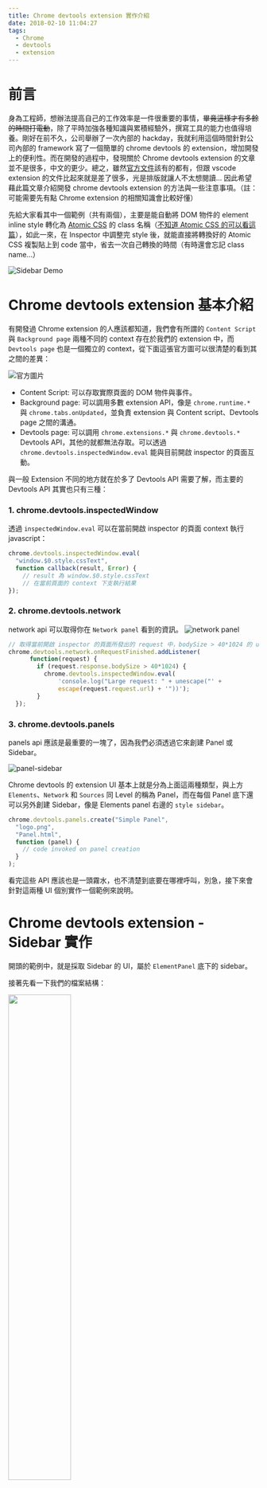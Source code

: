 ```yaml
---
title: Chrome devtools extension 實作介紹
date: 2018-02-10 11:04:27
tags:
  - Chrome
  - devtools
  - extension
---
```

# 前言

身為工程師，想辦法提高自己的工作效率是一件很重要的事情，~~畢竟這樣才有多餘的時間打電動~~，除了平時加強各種知識與累積經驗外，撰寫工具的能力也值得培養。剛好在前不久，公司舉辦了一次內部的 hackday，我就利用這個時間針對公司內部的 framework 寫了一個簡單的 chrome devtools 的 extension，增加開發上的便利性。而在開發的過程中，發現關於 Chrome devtools extension 的文章並不是很多，中文的更少。總之，雖然[官方文件](https://developer.chrome.com/extensions/devtools)該有的都有，但跟 vscode extension 的文件比起來就是差了很多，光是排版就讓人不太想閱讀...
因此希望藉此篇文章介紹開發 chrome devtools extension 的方法與一些注意事項。（註：可能需要先有點 Chrome extension 的相關知識會比較好懂）

先給大家看其中一個範例（共有兩個），主要是能自動將 DOM 物件的 element inline style 轉化為 [Atomic CSS](https://acss.io/) 的 class 名稱（[不知道 Atomic CSS 的可以看這篇](https://blog.techbridge.cc/2017/04/29/css-methodology-atomiccss/)），如此一來，在 Inspector 中調整完 style 後，就能直接將轉換好的 Atomic CSS 複製貼上到 code 當中，省去一次自己轉換的時間（有時還會忘記 class name...）

![Sidebar Demo](/img/arvinh/devtools-acss-demo.gif)

# Chrome devtools extension 基本介紹

有開發過 Chrome extension 的人應該都知道，我們會有所謂的 `Content Script` 與 `Background page` 兩種不同的 context 存在於我們的 extension 中，而 `Devtools page` 也是一個獨立的 context，從下面這張官方圖可以很清楚的看到其之間的差異：

![官方圖片](/img/arvinh/devtools-extension-overview.png)

* Content Script: 可以存取實際頁面的 DOM 物件與事件。
* Background page: 可以調用多數 extension API，像是 `chrome.runtime.*` 與 `chrome.tabs.onUpdated`，並負責 extension 與 Content script、Devtools page 之間的溝通。
* Devtools page: 可以調用 `chrome.extensions.*` 與 `chrome.devtools.*` Devtools API，其他的就都無法存取。可以透過 `chrome.devtools.inspectedWindow.eval` 能與目前開啟 inspector 的頁面互動。

與一般 Extension 不同的地方就在於多了 Devtools API 需要了解，而主要的 Devtools API 其實也只有三種：

### 1. chrome.devtools.inspectedWindow

透過 `inspectedWindow.eval` 可以在當前開啟 inspector 的頁面 context 執行 javascript：
```js
chrome.devtools.inspectedWindow.eval(
  "window.$0.style.cssText",
  function callback(result, Error) {
    // result 為 window.$0.style.cssText
    // 在當前頁面的 context 下支執行結果 
});
```
### 2. chrome.devtools.network

network api 可以取得你在 `Network panel` 看到的資訊。
![network panel](/img/arvinh/devtools-networkpanel.png)
```js
// 取得當前開啟 inspector 的頁面所發出的 request 中，bodySize > 40*1024 的 url
chrome.devtools.network.onRequestFinished.addListener(
      function(request) {
        if (request.response.bodySize > 40*1024) {
          chrome.devtools.inspectedWindow.eval(
              'console.log("Large request: " + unescape("' +
              escape(request.request.url) + '"))');
        }
  });
```
### 3. chrome.devtools.panels
panels api 應該是最重要的一塊了，因為我們必須透過它來創建 Panel 或 Sidebar。

![panel-sidebar](/img/arvinh/devtools-panel&sidebar.png)

Chrome devtools 的 extension UI 基本上就是分為上面這兩種類型，與上方 `Elements`、`Network` 和 `Sources` 同 Level 的稱為 Panel，而在每個 Panel 底下還可以另外創建 Sidebar，像是 Elements panel 右邊的 `style sidebar`。

```js
chrome.devtools.panels.create("Simple Panel",
  "logo.png",
  "Panel.html",
  function (panel) {
    // code invoked on panel creation
  }
);
```

看完這些 API 應該也是一頭霧水，也不清楚到底要在哪裡呼叫，別急，接下來會針對這兩種 UI 個別實作一個範例來說明。

# Chrome devtools extension - Sidebar 實作

開頭的範例中，就是採取 Sidebar 的 UI，屬於 `ElementPanel` 底下的 sidebar。

接著先看一下我們的檔案結構：

<img src="/img/arvinh/devtools-foldr-structure.png" style="width:50%;height:50%">

很簡單，重點只有三個檔案，ruleMap.js 是跟 Atomic CSS 相關的 mapping 檔案，這邊不需要理會：

### 1. manifest.json
  ```json
    {
      "name": "Atomic CSS Devtool",
      "version": "0.1",
      "description": "devtool extension for making Acss users happier",
      "devtools_page": "devtools.html",
      "manifest_version": 2
    }
  ```
  跟一般 extension 一樣，要在 manifest.json 中做相對應設定，既然是開發 Devtools extension，自然就要註冊 `devtools_page`，指定為 devtools.html，這份 html 就是用來載入相關 js 的入口頁面。
### 2. devtools.html
  ```html
    <html>
      <body>
        <script src="ruleMap.js"></script>
        <script src="devtools.js"></script>
      </body>
    </html>
  ```
  內容非常簡單，載入整個 devtools extension 需要的 javascript 檔案。如果你在 devtools.js 中有其他需要使用的 lib，也請記得在這個地方進行載入，像是 lodash 等等。
  但若你要載入非本地端的 javascript（透過 cdn 之類），會遇到 CSP(content security policy) 的錯誤，在 <a href="#notice">注意事項</a> 中我會再說明解法。
### 3. devtools.js
  ```js
    (function() {
      chrome.devtools.panels.elements.createSidebarPane(
        "acss class",
        function (sidebar) {
          // The function below is executed in the context of the inspected page.
          var page_generateAtomicClass = function (selectedElementCssText) {
            // generate Atomic CSS
            // 略...
            return styleMap;
          }
          function updateElementProperties(acssClass) {
            sidebar.setObject(acssClass);
          };

          function getAcssClass() {
            chrome.devtools.inspectedWindow.eval(
              "window.$0.style.cssText",
                function (result, isException) {
                  const selectedElementCssText = result;
                  const acssClass = page_generateAtomicClass(selectedElementCssText);
                  updateElementProperties(acssClass);
                }
            );
          };
          chrome.devtools.panels.
            elements.onSelectionChanged.addListener(getAcssClass);
          getAcssClass();
      });
    })();
  ```

devtool.js 就比較複雜了，所有主要功能都發生在這裡。

首先，我們利用 `chrome.devtools.panels.elements.createSidebarPane(sidebarTitle, callbackFunc)` 來創建 Sidebar，在 callback 中我們會拿到一個 `sidebar` 物件，此物件是我們與右邊這個 sidebar 區塊互動的媒介，有四種 method 可以使用：

* sidebar.setObject()
    我們範例中就是使用 `setObject()` 來將運算完的資料（轉換後的 atomic css classname）傳到 sidebar 顯示，他會將傳入的 Object 展開：

    ![setObject](/img/arvinh/devtools-setobj.png)

* sidebar.setPage() 與 sidebar.setHeight()
    若是覺得光是顯示 JS 的 Object 太單調，你也可以利用 `setPage()` 搭配 `setHeight()` 來在 sidebar 中塞入一個 html。
    ```js
      chrome.devtools.panels.elements.createSidebarPane("Atomic Css",
          function(sidebar) {
            sidebar.setPage("Sidebar.html");
            sidebar.setHeight("8ex");
          });
    ```
    Sidebar.html 中，可以自由繪製畫面，但要注意的是，你是在 sidebar 的 context 中，不能取得當前頁面的 DOM 物件資料，需要的話得透過 background.js 以 `postMessage` 來傳遞，我們最後還會提到。
* sidebar.setExpression()
    除了 `setObject` 以外，我們也能夠過 `setExpression` 直接 `eval()` js code 到當前的 inspected page。
    
    ```js
      sidebar.setExpression("(" + page_generateAtomicClass.toString() + ")()");
    ```
    使用方法有點特殊，因為是 eval 的方式，你需要把函式 toString() 後再傳入，此外，在傳入的 `page_generateAtomicClass()` 中，你可以取得當前 inspected 頁面的資訊！
    例如：$0 (Chrome devtools 中特殊的變數，等同於 Element panel 中你目前選取的元素 DOM)。
    官方文件中 setExpression 還能傳入一個 callback，但是我怎麼傳都會有 Error 就是了...

接著，我用 `chrome.devtools.inspectedWindow.eval("window.$0.style.cssText", callback);` 的方式去取得 selected element 的 css 資訊，接著在 callback 中將其傳給 `page_generateAtomicClass()` 做運算，最後用 `sidebar.setObject()` 將結果輸出。

等等，你不是說 `sidebar.setExpression` 就能直接取得 `$0` 了嗎？何必多此一舉？

原因很簡單，因為在 `setExpression` 傳入的 function 中，你取不到 devtools.js 中的 context，所有你在 devtools.html 中 include 的 js 都無法取得，像是我需要用來轉換 Atomic css 的 `ruleMap.js` 就無法拿到，只好採此作法。在實作時需要特別注意 context 的問題！

最後，我們註冊一個 `onSelectionChanged` 監聽事件 `chrome.devtools.panels.elements.onSelectionChanged.addListener(getAcssClass);`，只要選擇別的 elements 時就重新執行。

到這邊為止，你就能夠做出如同一開始範例所展現功能的 Devtools extension 了！

# Chrome devtools extension - Panel 實作

這個範例是實作 Panel UI 的 extension，這邊我將功能降之最低，單純抓出目前頁面的 Page title，目的在展示如何將不同 context 的資訊呈現在 Devtools 的 Panel 中。

![Panel Demo](/img/arvinh/devtools-panel-demo.gif)

一樣先來看檔案結構：

<img src="/img/arvinh/devtools-panel-structure.png" style="width:50%;height:50%">

可以看到基本上跟前一個範例差不多，只是多了 `Panel.html` 與 `background.js` 兩個檔案。

另外的差別在於 `devtools.js`：

```js
(function() {
  chrome.devtools.inspectedWindow.eval(
    "document.title",
    function (result, isException) {
      if (!isException && result) {
        chrome.devtools.panels.create("Panel Demo",
          "logo.png",
          "Panel.html",
          function (panel) {
            // code invoked on panel creation
          }
        );
      }
    }
  );
})();
```

有別於前一個範例我們都將程式邏輯寫在 `devtools.js` 中，這次我們只在這邊進行創建 panel 的程式，可以從上面程式碼中看到，我們創建了一個 Title 叫做 "Panel Demo" 的 panel，並告訴 chrome devtool 是要用 `Panel.html` 這份檔案。

在 `Panel.html` 中，我們載入主要程式邏輯 `getPageTitle.js`，你也可以看到，這邊就是繪製 Panel 的地方，因此可以載入 bootstrap 等 css style 來輔助。

```html
<link rel="stylesheet" href="https://maxcdn.bootstrapcdn.com/bootstrap/4.0.0/css/bootstrap.min.css" integrity="sha384-Gn5384xqQ1aoWXA+058RXPxPg6fy4IWvTNh0E263XmFcJlSAwiGgFAW/dAiS6JXm"
    crossorigin="anonymous">
<div id="app" class="container mt-3">
</div>
<script src="getPageTitle.js"></script>
```

接著來看主要程式邏輯，`getPageTitle.js`：

```js
(function() {
  // 與 background.js 建立 channel 連結
  const port = chrome.extension.connect({
      name: "Devtools.js Communication"
  });
  const inspectedWindowId = chrome.devtools.inspectedWindow.tabId;
  // Listen to messages from the background page
  port.onMessage.addListener(function (message) {
      if (message.action === "reloadExtension" && message.updatedTabId === inspectedWindowId) {
          const appNode = document.querySelector('#app');
          removeHTMLChilds(appNode);
          getPageTitle();
      }
  });
  function getPageTitle() {
      chrome.devtools.inspectedWindow.eval(
          "document.title",
          function (result, isException) {
              const appNode = document.querySelector('#app');
              const titleWrapper = document.createElement("div");
              const title = document.createTextNode(result); 
              titleWrapper.appendChild(title);
              appNode.appendChild(title);
          }
      );
  }
  function removeHTMLChilds(HTMLNode) {
      while (HTMLNode.firstChild) {
          HTMLNode.removeChild(HTMLNode.firstChild);
      }
  }
  // init
  getPageTitle();
})();
```

我們利用 `chrome.devtools.inspectedWindow.eval()` 來執行 `document.title`，取得 page title 資訊，並利用 `document.createElement` 等原生 Web API 來將資訊呈現在頁面上。

接著這邊我們用到了 `port.onMessage.addListener()`，原因是我們想要 monitor 頁面的變化，像是 page reload 或是 page update。而這些資訊都只能透過 `content script` 或是 `Background.js` 才能取得，因此我們必須建立一個 messaging 的 channel，讓 `background.js` 告訴我們頁面是否更新了，若更新就重新繪製 `Panel.html` 的內容。

```js background.js
chrome.runtime.onConnect.addListener(function (port) {
    chrome.tabs.onUpdated.addListener(function (tabId, changeInfo, tab) {
        if (changeInfo.status === 'complete') {
            reloadExtension(port, tabId);
        }
    });
    function reloadExtension(port, tabId) {
        const message = { action: "reloadExtension", updatedTabId: tabId };
        port.postMessage(message);
    }
});
// `background.js` 透過 `chrome.runtime.onConnect.addListener`
// 在與 devtools page 的 script 連接到後，監聽 `chrome.tabs.onUpdated` 事件，
// 當 update status 為 complete 後，`postMessage()` 給 `Panel.html` 中的 `getPageTitle.js`。
```

此外，由於 `Background.js` 存在於整個 Browser 中，因此在 `getPageTitle.js` 中，需要透過 `const inspectedWindowId = chrome.devtools.inspectedWindow.tabId;` 取得當前 inspected page 的 tab id 來過濾其他 tab 的 event change。

就這樣我們就完成了一個可以取得頁面 Title 的 Devtools extension！雖然功能超廢但要是希望讓大家有個概念，知道要怎麼開始。
基本上所有程式碼都在這邊了，但如果還是想直接載範例 code 來看的話可以移駕至 github，但只是 demo 用就是了...[Demo 1](https://github.com/ArvinH/acss_devtool) [Demo 2](https://github.com/ArvinH/chrome-devtools-extension-panelDemo)
<span id="notice"></span>

# 注意事項 

在 hackday 開發內部工具時其實踩到不少雷，而在上述的範例中比較難去說明，因此在文章的最後額外與大家分享：

1. 載入外部檔案的方式
    雖然在 `devtools.html` 或 `Panel.html` 中可以載入除了 `devtools.js` 外的檔案，但若是載入的檔案中存有 `eval()` 或著是透過 web 下載的 js，都會出現 CSP(content ecurity policy) 錯誤，而解法是在 `manifest.json` 中加上一行：
    "content_security_policy": "script-src 'self' 'unsafe-eval'; object-src 'self'"
    這樣就能解決 js 中存有 `eval()` 或是 `setTimeout()` 所造成的 CSP error 

    而若要載外部資源，則還要另外將其 domain 也加進去，當作 white list
    "content_security_policy": "script-src 'self' 'unsafe-eval' https://maps.googleapis.com/; object-src 'self'"
    
2. chrome.devtools.inspectedWindow.eval 長度限制
    在製作內部工具時，其實是需要從 inspected page 的 context 中取出大量資料到 Panel.html 中進行處理，而透過 `inspectedWindow.eval` 的方式並沒有辦法傳送太大量的 JSON object，因此我是先將其 `JSON.stringify()` 後才往後傳的。 eg. `chrome.devtools.inspectedWindow.eval( "JSON.stringify(context.getStore())"`。

# 結論

今天透過兩種範例介紹了如何用最主要的 Devtools API 來搭建 Devtools extension，但當然還有許多 API 或是 Event 沒有介紹到，像 panels 就有 `onShown`, `onHide` 等監聽 devtools 是否有開啟的事件可以用，不過很難從一次的範例中全部介紹到，有需要的話還是得去查看官方文件。至少希望能讓大家對於製作增加自己工作效率的工具有一個初步的開始方向，有任何問題也歡迎提出指教！

<!-- 資料來源 -->
## 資料來源
1. [Google offical doc](https://developer.chrome.com/extensions/devtools)
2. [Chrome Extension CSP 開發小記](https://div.io/topic/1669)
3. [Chrome 插件(擴展)全攻略](http://www.360doc.com/content/17/1212/14/26662048_712402137.shtml)

關於作者： 
[@arvinh](http://blog.arvinh.info/about/) 前端攻城獅，熱愛數據分析和資訊視覺化